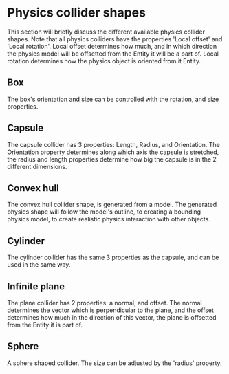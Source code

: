 <div class="doc-incomplete"/>

# Physics collider shapes

This section will briefly discuss the different available physics collider shapes. Note that all physics colliders have the properties 'Local offset' and 'Local rotation'. Local offset determines how much, and in which direction the physics model will be offsetted from the Entity it will be a part of. Local rotation determines how the physics object is oriented from it Entity.

## Box

The box's orientation and size can be controlled with the rotation, and size properties. 

## Capsule

The capsule collider has 3 properties: Length, Radius, and Orientation. The Orientation property determines along which axis the capsule is stretched, the radius and length properties determine how big the capsule is in the 2 different dimensions.

## Convex hull

The convex hull collider shape, is generated from a model. The generated physics shape will follow the model's outline, to creating a bounding physics model, to create realistic physics interaction with other objects.

## Cylinder

The cylinder collider has the same 3 properties as the capsule, and can be used in the same way.

## Infinite plane

The plane collider has 2 properties: a normal, and offset. The normal determines the vector which is perpendicular to the plane, and the offset determines how much in the direction of this vector, the plane is offsetted from the Entity it is part of.

## Sphere

A sphere shaped collider. The size can be adjusted by the 'radius' property.
